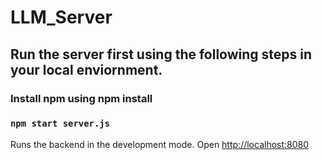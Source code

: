 # LLM_Server

## Run the server first using the following steps in your local enviornment. 

### Install npm using npm install

### `npm start server.js`

Runs the backend in the development mode.
Open [http://localhost:8080](http://localhost:8080)


